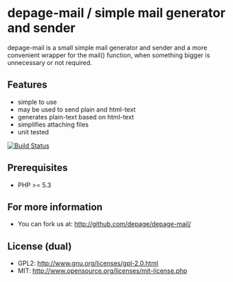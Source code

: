 depage-mail / simple mail generator and sender
=======================================================

depage-mail is a small simple mail generator and sender and a more convenient
wrapper for the mail() function, when something bigger is unnecessary or not
required.

Features
--------

- simple to use
- may be used to send plain and html-text
- generates plain-text based on html-text
- simplifies attaching files
- unit tested 

[![Build Status](https://travis-ci.org/depage/depage-mail.png?branch=master)](https://travis-ci.org/depage/depage-mail)


Prerequisites
-------------

- PHP >= 5.3

For more information
--------------------

- You can fork us at:
  <http://github.com/depage/depage-mail/>

License (dual)
--------------

- GPL2: <http://www.gnu.org/licenses/gpl-2.0.html>
- MIT: <http://www.opensource.org/licenses/mit-license.php>
